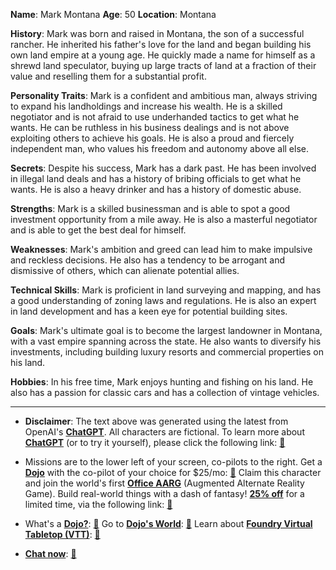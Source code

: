 **Name**: Mark Montana
**Age**: 50
**Location**: Montana

**History**: Mark was born and raised in Montana, the son of a successful rancher. He inherited his father's love for the land and began building his own land empire at a young age. He quickly made a name for himself as a shrewd land speculator, buying up large tracts of land at a fraction of their value and reselling them for a substantial profit.

**Personality Traits**: Mark is a confident and ambitious man, always striving to expand his landholdings and increase his wealth. He is a skilled negotiator and is not afraid to use underhanded tactics to get what he wants. He can be ruthless in his business dealings and is not above exploiting others to achieve his goals. He is also a proud and fiercely independent man, who values his freedom and autonomy above all else.

**Secrets**: Despite his success, Mark has a dark past. He has been involved in illegal land deals and has a history of bribing officials to get what he wants. He is also a heavy drinker and has a history of domestic abuse.

**Strengths**: Mark is a skilled businessman and is able to spot a good investment opportunity from a mile away. He is also a masterful negotiator and is able to get the best deal for himself.

**Weaknesses**: Mark's ambition and greed can lead him to make impulsive and reckless decisions. He also has a tendency to be arrogant and dismissive of others, which can alienate potential allies.

**Technical Skills**: Mark is proficient in land surveying and mapping, and has a good understanding of zoning laws and regulations. He is also an expert in land development and has a keen eye for potential building sites.

**Goals**: Mark's ultimate goal is to become the largest landowner in Montana, with a vast empire spanning across the state. He also wants to diversify his investments, including building luxury resorts and commercial properties on his land.

**Hobbies**: In his free time, Mark enjoys hunting and fishing on his land. He also has a passion for classic cars and has a collection of vintage vehicles.
 

---
* **Disclaimer**: The text above was generated using the latest from OpenAI's [**ChatGPT**](https://openai.com/blog/chatgpt/).  All characters are fictional.  To learn more about [**ChatGPT**](https://openai.com/blog/chatgpt/) (or to try it yourself), please click the following link: [:closed_book:](https://openai.com/blog/chatgpt/)

* Missions are to the lower left of your screen, co-pilots to the right. Get a [**Dojo**](https://workmates.live/marketplace) with the co-pilot of your choice for $25/mo: [:green_book:](https://workmates.live/marketplace) Claim this character and join the world's first [**Office AARG**](https://dojos.world) (Augmented Alternate Reality Game). Build real-world things with a dash of fantasy! [**25% off**](https://blog.workmates.live/deal-on-a-dojo) for a limited time, via the following link: [:green_book:](https://blog.workmates.live/deal-on-a-dojo) 

* What's a [**Dojo?**](https://workdojos.com): [:blue_book:](https://workdojos.com)  Go to [**Dojo's World**](https://dojos.world): [:blue_book:](https://dojos.world)  Learn about [**Foundry Virtual Tabletop (VTT)**](https://foundryvtt.com): [:closed_book:](https://foundryvtt.com/)

* [**Chat now**](https://chat.workmates.live/channel/support): [:ledger:](https://chat.workmates.live/channel/support)